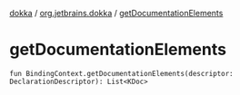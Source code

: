 [dokka](../index.md) / [org.jetbrains.dokka](index.md) / [getDocumentationElements](getDocumentationElements.md)

# getDocumentationElements

```
fun BindingContext.getDocumentationElements(descriptor: DeclarationDescriptor): List<KDoc>
```
